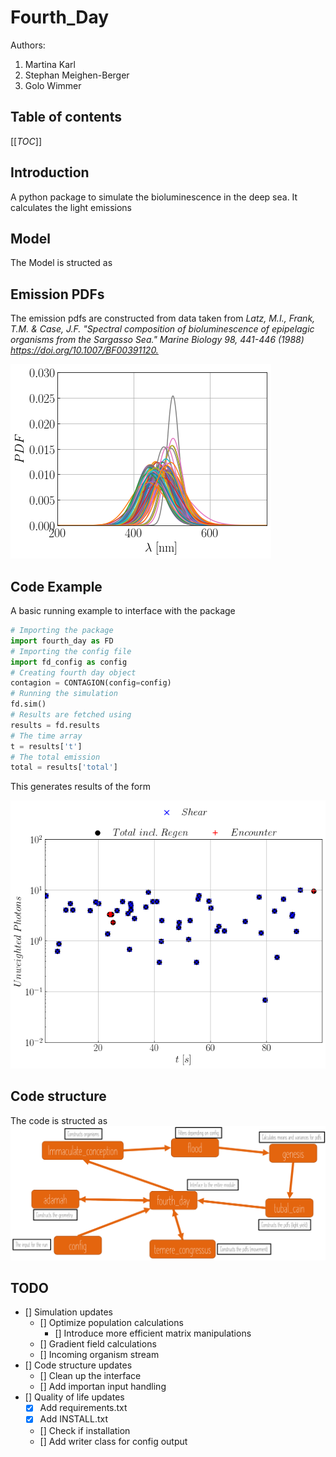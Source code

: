 # Fourth_Day

Authors:

1. Martina Karl
2. Stephan Meighen-Berger
3. Golo Wimmer

## Table of contents

[[_TOC_]]

## Introduction

A python package to simulate the bioluminescence in the deep sea.
It calculates the light emissions

## Model

The Model is structed as

## Emission PDFs

The emission pdfs are constructed from data taken from
*Latz, M.I., Frank, T.M. & Case, J.F.
"Spectral composition of bioluminescence of epipelagic organisms from the Sargasso Sea."
Marine Biology 98, 441-446 (1988) <https://doi.org/10.1007/BF00391120.>*

![Unweighted PDFs](images/Spectrum_Example.png)

## Code Example

A basic running example to interface with the package

```python
# Importing the package
import fourth_day as FD
# Importing the config file
import fd_config as config
# Creating fourth day object
contagion = CONTAGION(config=config)
# Running the simulation
fd.sim()
# Results are fetched using
results = fd.results
# The time array
t = results['t']
# The total emission
total = results['total']
```

This generates results of the form

![Example results](images/MC_Example.png)

## Code structure

The code is structed as
![Sketch of the model](images/Structure.png)

## TODO

- [] Simulation updates
  - [] Optimize population calculations
    - [] Introduce more efficient matrix manipulations
  - [] Gradient field calculations
  - [] Incoming organism stream
- [] Code structure updates
  - [] Clean up the interface
  - [] Add importan input handling
- [] Quality of life updates
  - [X] Add requirements.txt
  - [X] Add INSTALL.txt
  - [] Check if installation
  - [] Add writer class for config output
